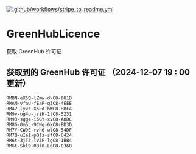 [![.github/workflows/stripe_to_readme.yml](https://github.com/zjx-kimi/GreenHubLicence/actions/workflows/stripe_to_readme.yml/badge.svg)](https://github.com/zjx-kimi/GreenHubLicence/actions/workflows/stripe_to_readme.yml)
# GreenHubLicence
获取 GreenHub 许可证
## 获取到的 GreenHub 许可证 （2024-12-07 19 : 00 更新）
```
RMBN-eX5Q-lZmw-dkC8-681B
RMAM-vfaU-fEaP-q3C8-4EEE
RMA2-lyvc-X5Ed-hWC8-BBF4
RM9v-ug4p-jsiH-1tC8-5231
RM93-sgg4-i6GY-xvC8-A8DC
RM8G-0m5L-9CNg-6kC8-BD3D
RM7Y-CW9E-rvh6-wlC8-54DF
RM7Q-uIe1-pQls-sfC8-C424
RM6t-3jT3-lV3P-lgC8-1BB4
RM6t-Skl9-0Bl0-L6C8-036B
```
